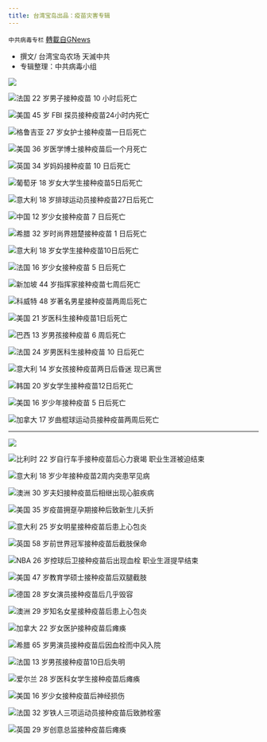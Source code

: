```yaml
---
title: 台湾宝岛出品：疫苗灾害专辑
---
```

`中共病毒专栏` [轉載自GNews](https://gnews.org/zh-hans/1614423/)

- 撰文/ 台湾宝岛农场 天滅中共
- 专辑整理：中共病毒小组

![](https://assets.gnews.org/wp-content/uploads/2021/10/2222_1.jpeg)

[![](https://assets.gnews.org/wp-content/uploads/2021/10/47-1.jpg)](https://gnews.org/zh-hans/1612160/)法国 22 岁男子接种疫苗 10 小时后死亡

[![](https://assets.gnews.org/wp-content/uploads/2021/10/46.jpeg)](https://gnews.org/zh-hans/1613769/)美国 45 岁 FBI 探员接种疫苗24小时内死亡



[![](https://assets.gnews.org/wp-content/uploads/2021/10/44-1.jpeg)](https://gnews.org/zh-hans/1612091/)格鲁吉亚 27 岁女护士接种疫苗一日后死亡

[![](https://assets.gnews.org/wp-content/uploads/2021/10/1-124.jpeg)](https://gnews.org/zh-hans/1607440/)美国 36 岁医学博士接种疫苗后一个月死亡



[![](https://assets.gnews.org/wp-content/uploads/2021/10/40-1.jpeg)](https://gnews.org/zh-hans/1605901/)英国 34 岁妈妈接种疫苗 10 日后死亡

[![](https://assets.gnews.org/wp-content/uploads/2021/10/38-1.jpeg)](https://gnews.org/zh-hans/1603945/)葡萄牙 18 岁女大学生接种疫苗5日后死亡



[![](https://assets.gnews.org/wp-content/uploads/2021/10/37-1.jpeg)](https://gnews.org/zh-hans/1603893/)意大利 18 岁排球运动员接种疫苗27日后死亡

[![](https://assets.gnews.org/wp-content/uploads/2021/10/36-1.jpeg)](https://gnews.org/zh-hans/1601721/)中国 12 岁少女接种疫苗 7 日后死亡



[![](https://assets.gnews.org/wp-content/uploads/2021/10/35-1.jpeg)](https://gnews.org/zh-hans/1601320/)希腊 32 岁时尚界翘楚接种疫苗 1 日后死亡

[![](https://assets.gnews.org/wp-content/uploads/2021/10/32-2.jpeg)](https://gnews.org/zh-hans/1599033/)意大利 18 岁女学生接种疫苗10日后死亡



[![](https://assets.gnews.org/wp-content/uploads/2021/10/31-1.jpeg)](https://gnews.org/zh-hans/1598913/)法国 16 岁少女接种疫苗 5 日后死亡

[![](https://assets.gnews.org/wp-content/uploads/2021/10/30-1.jpeg)](https://gnews.org/zh-hans/1597702/)新加坡 44 岁指挥家接种疫苗七周后死亡



[![](https://assets.gnews.org/wp-content/uploads/2021/10/29-1.jpg)](https://gnews.org/zh-hans/1597333/)科威特 48 岁著名男星接种疫苗两周后死亡

[![](https://assets.gnews.org/wp-content/uploads/2021/10/28-1.jpeg)](https://gnews.org/zh-hans/1596153/)美国 21 岁医科生接种疫苗1日后死亡



[![](https://assets.gnews.org/wp-content/uploads/2021/10/27-2.jpeg)](https://gnews.org/zh-hans/1593122/)巴西 13 岁男孩接种疫苗 6 周后死亡

[![](https://assets.gnews.org/wp-content/uploads/2021/10/24-2.jpeg)](https://gnews.org/zh-hans/1589503/)法国 24 岁男医科生接种疫苗 10 日后死亡



[![](https://assets.gnews.org/wp-content/uploads/2021/10/21-3.jpeg)](https://gnews.org/zh-hans/1582909/)意大利 14 岁女孩接种疫苗两日后昏迷 现已离世

[![](https://assets.gnews.org/wp-content/uploads/2021/10/20-1.jpeg)](https://gnews.org/zh-hans/1582698/)韩国 20 岁女学生接种疫苗12日后死亡



[![](https://assets.gnews.org/wp-content/uploads/2021/10/19-2.jpeg)](https://gnews.org/zh-hans/1581220/)美国 16 岁少年接种疫苗 5 日后死亡

[![](https://assets.gnews.org/wp-content/uploads/2021/10/14-2.jpeg)](https://gnews.org/zh-hans/1578774/)加拿大 17 岁曲棍球运动员接种疫苗两周后死亡




* * *


![](https://assets.gnews.org/wp-content/uploads/2021/10/New-Looks-In-Autumn-Style123445_1.jpeg)

[![](https://assets.gnews.org/wp-content/uploads/2021/10/45-2.jpeg)](https://gnews.org/zh-hans/1612160/)比利时 22 岁自行车手接种疫苗后心力衰竭 职业生涯被迫结束

[![](https://assets.gnews.org/wp-content/uploads/2021/10/43-2.jpeg)](https://gnews.org/zh-hans/1610841/)意大利 18 岁少年接种疫苗2周内突患罕见病



[![](https://assets.gnews.org/wp-content/uploads/2021/10/41-1.jpeg)](https://gnews.org/zh-hans/1607321/)澳洲 30 岁夫妇接种疫苗后相继出现心脏疾病

[![](https://assets.gnews.org/wp-content/uploads/2021/10/39-1.jpeg)](https://gnews.org/zh-hans/1605744/)美国 35 岁疫苗拥趸孕期接种后致新生儿夭折



[![](https://assets.gnews.org/wp-content/uploads/2021/10/34-7.jpeg)](https://gnews.org/zh-hans/1601146/)意大利 25 岁女明星接种疫苗后患上心包炎

[![](https://assets.gnews.org/wp-content/uploads/2021/10/33-2.jpeg)](https://gnews.org/zh-hans/1599126/)英国 58 岁前世界冠军接种疫苗后截肢保命



[![](https://assets.gnews.org/wp-content/uploads/2021/10/26-2.jpeg)](https://gnews.org/zh-hans/1593082/)NBA 26 岁控球后卫接种疫苗后出现血栓 职业生涯提早结束

[![](https://assets.gnews.org/wp-content/uploads/2021/10/22-3.jpeg)](https://gnews.org/zh-hans/1589436/)美国 47 岁教育学硕士接种疫苗后双腿截肢



[![](https://assets.gnews.org/wp-content/uploads/2021/10/212_1.jpeg)](https://gnews.org/zh-hans/1585176/)德国 28 岁女演员接种疫苗后几乎毁容

[![](https://assets.gnews.org/wp-content/uploads/2021/10/212_0.jpeg)](https://gnews.org/zh-hans/1585160/)澳洲 29 岁知名女星接种疫苗后患上心包炎



[![](https://assets.gnews.org/wp-content/uploads/2021/10/18-2.jpeg)](https://gnews.org/zh-hans/1580961/)加拿大 22 岁女医护接种疫苗后瘫痪

[![](https://assets.gnews.org/wp-content/uploads/2021/10/17-1.jpeg)](https://gnews.org/zh-hans/1579390/)希腊 65 岁男演员接种疫苗后因血栓而中风入院



[![](https://assets.gnews.org/wp-content/uploads/2021/10/16.jpeg)](https://gnews.org/zh-hans/1578815/)法国 13 岁男孩接种疫苗10日后失明

[![](https://assets.gnews.org/wp-content/uploads/2021/10/11-3.jpg)](https://gnews.org/zh-hans/1574393/)爱尔兰 28 岁医科女学生接种疫苗后瘫痪



[![](https://assets.gnews.org/wp-content/uploads/2021/10/8-1.jpg)](https://gnews.org/zh-hans/1572298/)美国 16 岁少女接种疫苗后神经损伤

[![](https://assets.gnews.org/wp-content/uploads/2021/10/6.jpg)](https://gnews.org/zh-hans/1570258/)法国 32 岁铁人三项运动员接种疫苗后致肺栓塞



[![](https://assets.gnews.org/wp-content/uploads/2021/10/1-9.jpg)](https://gnews.org/zh-hans/1568652/)英国 29 岁创意总监接种疫苗后瘫痪
